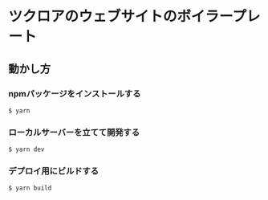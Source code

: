 # ツクロアのウェブサイトのボイラープレート

## 動かし方

### npmパッケージをインストールする

```
$ yarn
```

### ローカルサーバーを立てて開発する

```
$ yarn dev
```

### デプロイ用にビルドする

```
$ yarn build
```
